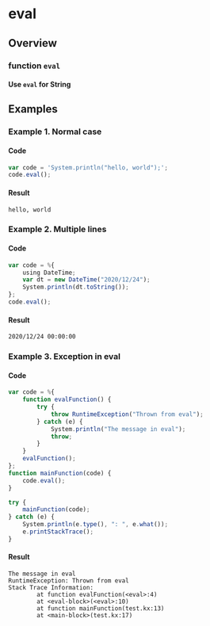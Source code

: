 # eval

## Overview

### function `eval`


#### Use `eval` for String


## Examples

### Example 1. Normal case

#### Code

```javascript
var code = 'System.println("hello, world");';
code.eval();
```

#### Result

```
hello, world
```

### Example 2. Multiple lines

#### Code

```javascript
var code = %{
    using DateTime;
    var dt = new DateTime("2020/12/24");
    System.println(dt.toString());
};
code.eval();
```

#### Result

```
2020/12/24 00:00:00
```

### Example 3. Exception in eval

#### Code

```javascript
var code = %{
    function evalFunction() {
        try {
            throw RuntimeException("Thrown from eval");
        } catch (e) {
            System.println("The message in eval");
            throw;
        }
    }
    evalFunction();
};
function mainFunction(code) {
    code.eval();
}

try {
    mainFunction(code);
} catch (e) {
    System.println(e.type(), ": ", e.what());
    e.printStackTrace();
}
```

#### Result

```
The message in eval
RuntimeException: Thrown from eval
Stack Trace Information:
        at function evalFunction(<eval>:4)
        at <eval-block>(<eval>:10)
        at function mainFunction(test.kx:13)
        at <main-block>(test.kx:17)
```
